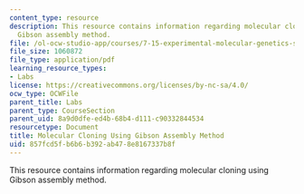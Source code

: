 ```yaml
---
content_type: resource
description: This resource contains information regarding molecular cloning using
  Gibson assembly method.
file: /ol-ocw-studio-app/courses/7-15-experimental-molecular-genetics-spring-2015/857fcd5fb6b6b392ab478e8167337b8f_MIT7_15S15_Molecular.pdf
file_size: 1060872
file_type: application/pdf
learning_resource_types:
- Labs
license: https://creativecommons.org/licenses/by-nc-sa/4.0/
ocw_type: OCWFile
parent_title: Labs
parent_type: CourseSection
parent_uid: 8a9d0dfe-ed4b-68b4-d111-c90332844534
resourcetype: Document
title: Molecular Cloning Using Gibson Assembly Method
uid: 857fcd5f-b6b6-b392-ab47-8e8167337b8f
---
```

This resource contains information regarding molecular cloning using Gibson assembly method.